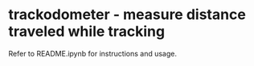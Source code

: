 # trackodometer - measure distance traveled while tracking

Refer to README.ipynb for instructions and usage.

